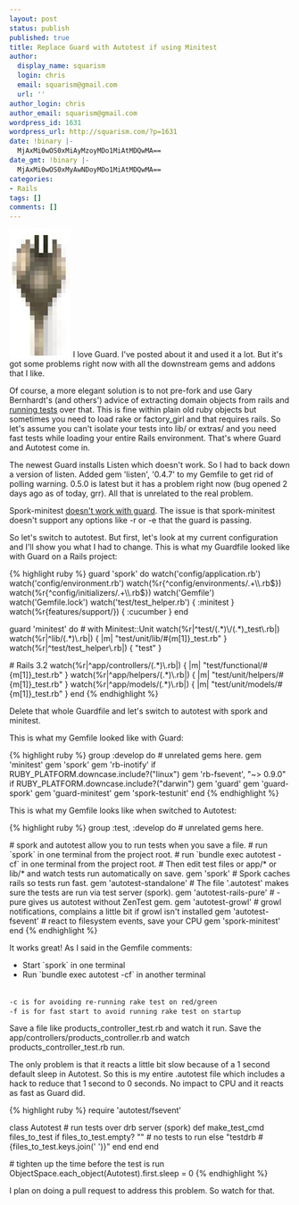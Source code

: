 ```yaml
---
layout: post
status: publish
published: true
title: Replace Guard with Autotest if using Minitest
author:
  display_name: squarism
  login: chris
  email: squarism@gmail.com
  url: ''
author_login: chris
author_email: squarism@gmail.com
wordpress_id: 1631
wordpress_url: http://squarism.com/?p=1631
date: !binary |-
  MjAxMi0wOS0xMiAyMzoyMDo1MiAtMDQwMA==
date_gmt: !binary |-
  MjAxMi0wOS0xMyAwNDoyMDo1MiAtMDQwMA==
categories:
- Rails
tags: []
comments: []
---
```

<p><img src="/uploads/2012/09/spork.png" alt="" title="spork" width="110" height="230" class="alignright size-full wp-image-1654" />
I love Guard.  I've posted about it and used it a lot.  But it's got some problems right now with all the downstream gems and addons that I like.</p>
<p>Of course, a more elegant solution is to not pre-fork and use Gary Bernhardt's (and others') advice of extracting domain objects from rails and <a href="https://www.destroyallsoftware.com/screencasts/catalog/extracting-domain-objects">running tests</a> over that.  This is fine within plain old ruby objects but sometimes you need to load rake or factory_girl and that requires rails.  So let's assume you can't isolate your tests into lib/ or extras/ and you need fast tests while loading your entire Rails environment.  That's where Guard and Autotest come in.</p>
<p>The newest Guard installs Listen which doesn't work.  So I had to back down a version of listen.  Added gem 'listen', '0.4.7' to my Gemfile to get rid of polling warning.  0.5.0 is latest but it has a problem right now (bug opened 2 days ago as of today, grr).  All that is unrelated to the real problem.  </p>
<p>Spork-minitest <a href="https://github.com/semaperepelitsa/spork-minitest/issues/2">doesn't work with guard</a>.  The issue is that spork-minitest doesn't support any options like -r or -e that the guard is passing.</p>
<p>So let's switch to autotest.  But first, let's look at my current configuration and I'll show you what I had to change.  This is what my Guardfile looked like with Guard on a Rails project:</p>
{% highlight ruby %}
guard 'spork' do
  watch('config/application.rb')
  watch('config/environment.rb')
  watch(%r{^config/environments/.+\\.rb$})
  watch(%r{^config/initializers/.+\\.rb$})
  watch('Gemfile')
  watch('Gemfile.lock')
  watch('test/test_helper.rb') { :minitest }
  watch(%r{features/support/}) { :cucumber }
end</p>
<p>guard 'minitest' do
  # with Minitest::Unit
  watch(%r|^test/(.*)\/(.*)_test\.rb|)
  watch(%r|^lib/(.*)\.rb|)     { |m| "test/unit/lib/#{m[1]}_test.rb" }
  watch(%r|^test/test_helper\.rb|)    { "test" }</p>
<p>  # Rails 3.2
  watch(%r|^app/controllers/(.*)\.rb|) { |m| "test/functional/#{m[1]}_test.rb" }
  watch(%r|^app/helpers/(.*)\.rb|)     { |m| "test/unit/helpers/#{m[1]}_test.rb" }
  watch(%r|^app/models/(.*)\.rb|)      { |m| "test/unit/models/#{m[1]}_test.rb" }
end
{% endhighlight %}

<p>Delete that whole Guardfile and let's switch to autotest with spork and minitest.</p>
<p>This is what my Gemfile looked like with Guard:</p>
{% highlight ruby %}
group :develop do
  # unrelated gems here.
  gem 'minitest'
  gem 'spork'
  gem 'rb-inotify' if RUBY_PLATFORM.downcase.include?("linux")
  gem 'rb-fsevent', "~> 0.9.0" if RUBY_PLATFORM.downcase.include?("darwin")
  gem 'guard'
  gem 'guard-spork'
  gem 'guard-minitest'
  gem 'spork-testunit'
end
{% endhighlight %}

<p>This is what my Gemfile looks like when switched to Autotest:</p>
{% highlight ruby %}
group :test, :develop do
  # unrelated gems here.</p>
<p>  # spork and autotest allow you to run tests when you save a file.
  # run `spork` in one terminal from the project root.
  # run `bundle exec autotest -cf` in one terminal from the project root.
  # Then edit test files or app/* or lib/* and watch tests run automatically on save.
  gem 'spork'   # Spork caches rails so tests run fast.
  gem 'autotest-standalone' # The file '.autotest' makes sure the tests are run via test server (spork).
  gem 'autotest-rails-pure' # -pure gives us autotest without ZenTest gem.
  gem 'autotest-growl'      # growl notifications, complains a little bit if growl isn't installed
  gem 'autotest-fsevent'    # react to filesystem events, save your CPU
  gem 'spork-minitest'
end
{% endhighlight %}

<p>It works great!  As I said in the Gemfile comments:</p>
<ul>
<li>Start `spork` in one terminal</li>
<li>Run `bundle exec autotest -cf` in another terminal</li>
</ul></p>
<p><code>
-c is for avoiding re-running rake test on red/green
-f is for fast start to avoid running rake test on startup
</code></p>
<p>Save a file like products_controller_test.rb and watch it run.  Save the app/controllers/products_controller.rb and watch products_controller_test.rb run.</p>
<p>The only problem is that it reacts a little bit slow because of a 1 second default sleep in Autotest.  So this is my entire .autotest file which includes a hack to reduce that 1 second to 0 seconds.  No impact to CPU and it reacts as fast as Guard did.</p>
{% highlight ruby %}
require 'autotest/fsevent'</p>
<p>class Autotest
  # run tests over drb server (spork)
  def make_test_cmd files_to_test
    if files_to_test.empty?
      "" # no tests to run
    else
      "testdrb #{files_to_test.keys.join(' ')}"
    end
  end
end</p>
<p># tighten up the time before the test is run
ObjectSpace.each_object(Autotest).first.sleep = 0
{% endhighlight %}

<p>I plan on doing a pull request to address this problem.  So watch for that.</p>
